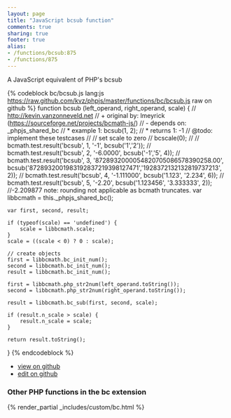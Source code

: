 ```yaml
---
layout: page
title: "JavaScript bcsub function"
comments: true
sharing: true
footer: true
alias:
- /functions/bcsub:875
- /functions/875
---
```

<!-- Generated by Rakefile:build -->
A JavaScript equivalent of PHP's bcsub

{% codeblock bc/bcsub.js lang:js https://raw.github.com/kvz/phpjs/master/functions/bc/bcsub.js raw on github %}
function bcsub (left_operand, right_operand, scale) {
    // http://kevin.vanzonneveld.net
    // +   original by: lmeyrick (https://sourceforge.net/projects/bcmath-js/)
    // -    depends on: _phpjs_shared_bc
    // *     example 1: bcsub(1, 2);
    // *     returns 1: -1
    //  @todo: implement these testcases
    //        // set scale to zero
    //        bcscale(0);
    //
    //        bcmath.test.result('bcsub', 1, '-1', bcsub('1','2'));
    //        bcmath.test.result('bcsub', 2, '-6.0000', bcsub('-1','5', 4));
    //        bcmath.test.result('bcsub', 3, '8728932000054820705086578390258.00', bcsub('8728932001983192837219398127471','1928372132132819737213', 2));
    //        bcmath.test.result('bcsub', 4, '-1.111000', bcsub('1.123', '2.234', 6));
    //        bcmath.test.result('bcsub', 5, '-2.20', bcsub('1.123456', '3.333333', 2)); //-2.209877 note: rounding not applicable as bcmath truncates.
    var libbcmath = this._phpjs_shared_bc();

    var first, second, result;

    if (typeof(scale) == 'undefined') {
        scale = libbcmath.scale;
    }
    scale = ((scale < 0) ? 0 : scale);

    // create objects
    first = libbcmath.bc_init_num();
    second = libbcmath.bc_init_num();
    result = libbcmath.bc_init_num();

    first = libbcmath.php_str2num(left_operand.toString());
    second = libbcmath.php_str2num(right_operand.toString());

    result = libbcmath.bc_sub(first, second, scale);

    if (result.n_scale > scale) {
        result.n_scale = scale;
    }

    return result.toString();

}
{% endcodeblock %}

 - [view on github](https://github.com/kvz/phpjs/blob/master/functions/bc/bcsub.js)
 - [edit on github](https://github.com/kvz/phpjs/edit/master/functions/bc/bcsub.js)

### Other PHP functions in the bc extension
{% render_partial _includes/custom/bc.html %}
